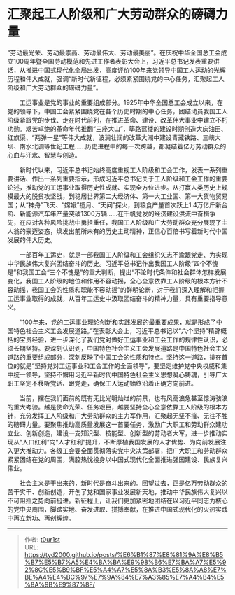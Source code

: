 # 汇聚起工人阶级和广大劳动群众的磅礴力量


“劳动最光荣、劳动最崇高、劳动最伟大、劳动最美丽”。在庆祝中华全国总工会成立100周年暨全国劳动模范和先进工作者表彰大会上，习近平总书记发表重要讲话，从推进中国式现代化全局出发，高度评价100年来党领导中国工人运动的光辉历程和伟大成就，强调“新时代新征程，必须紧紧围绕党的中心任务，汇聚起工人阶级和广大劳动群众的磅礴力量”。

　　工运事业是党的事业的重要组成部分。1925年中华全国总工会成立以来，在党的领导下，中国工会紧紧围绕党在各个历史时期的中心任务，团结动员我国工人阶级紧跟党的步伐、走在时代前列，在推进革命、建设、改革伟大事业中建立不朽功勋。艰苦卓绝的革命年代推翻“三座大山”，筚路蓝缕的建设时期创造大庆油田、红旗渠、“两弹一星”等伟大成就，波澜壮阔的改革大潮中建设青藏铁路、三峡大坝、南水北调等世纪工程……历史进程中的每一次跨越，都凝结着亿万劳动群众的心血与汗水、智慧与创造。

　　新时代以来，习近平总书记始终高度重视工人阶级和工会工作，发表一系列重要讲话、作出一系列重要指示，形成习近平总书记关于工人阶级和工会工作的重要论述，推动党的工运事业取得历史性成就、实现全方位进步。从打赢人类历史上规模最大的脱贫攻坚战，到稳居世界第二大经济体、第一大工业国、第一大货物贸易国；从“神舟”飞天、“嫦娥”揽月、“天问”探火，到粮食产量首次跃上1.4万亿斤新台阶、新能源汽车年产量突破1300万辆……在千帆竞发的经济建设洪流中奋楫争先，在应对各种风险挑战中勇担重任，我国工人阶级和广大劳动群众充分展现了主人翁的豪迈姿态，焕发出前所未有的历史主动精神，正信心百倍书写着新时代中国发展的伟大历史。

　　一部百年工运史，就是一部我国工人阶级和工会组织矢志不渝跟党走、为实现中华民族伟大复兴团结奋斗的历史。习近平总书记作出我国工人阶级“四个不愧是”和我国工会“三个不愧是”的重大判断，提出“不论时代条件和社会群体怎样发展变化，我国工人阶级的地位和作用不容动摇，全心全意依靠工人阶级的根本方针不容动摇，我国工会的性质和职能不容动摇”的鲜明论断，对于我们深入理解和把握工运事业取得的成就，从百年工运史中汲取团结奋斗的精神力量，具有重要指导意义。

　　“100年来，党的工运事业理论创新和实践发展的最重要成果，就是形成了中国特色社会主义工会发展道路。”在表彰大会上，习近平总书记以“六个坚持”精辟概括的宝贵经验，进一步深化了我们党对做好工运事业和工会工作的规律性认识，必须长期坚持。要深刻认识到，中国特色社会主义工会发展道路是中国特色社会主义道路的重要组成部分，深刻反映了中国工会的性质和特点。坚持这一道路，排在首位的就是“坚持党对工运事业和工会工作的全面领导”，要坚定维护党中央权威和集中统一领导，坚持不懈用习近平新时代中国特色社会主义思想凝心铸魂，引导广大职工坚定不移听党话、跟党走，确保工人运动始终沿着正确方向前进。

　　当前，摆在我们面前的既有无比光明灿烂的前景，也有风高浪急甚至惊涛骇浪的重大考验。越是使命光荣、任务艰巨，越要坚持全心全意依靠工人阶级的根本方针，充分发挥工人阶级和广大劳动群众的主力军作用，汇聚起无坚不摧、无往不胜的磅礴力量。要聚焦推动高质量发展这一首要任务，激励广大职工和劳动群众建功立业、创新创造，建设一支知识型、技能型、创新型的劳动者大军，进一步推动实现从“人口红利”向“人才红利”提升，不断厚植我国发展的人才优势、为向前发展注入更大推动力。各级工会要全面贯彻落实党中央决策部署，把广大职工和劳动群众紧紧团结在党的周围，满腔热忱投身以中国式现代化全面推进强国建设、民族复兴伟业。

　　社会主义是干出来的，新时代是奋斗出来的。回望过去，正是亿万劳动群众的苦干实干、创新创造，开创了党和国家事业发展新天地，推动中华民族伟大复兴以不可阻挡之势向前挺进。新征程上，让我们更加紧密地团结在以习近平同志为核心的党中央周围，脚踏实地、奋发进取、拼搏奉献，在推进中国式现代化的火热实践中再立新功、再创辉煌。



---

> 作者: [t0ur1st](https://github.com/tyd2000)  
> URL: https://tyd2000.github.io/posts/%E6%B1%87%E8%81%9A%E8%B5%B7%E5%B7%A5%E4%BA%BA%E9%98%B6%E7%BA%A7%E5%92%8C%E5%B9%BF%E5%A4%A7%E5%8A%B3%E5%8A%A8%E7%BE%A4%E4%BC%97%E7%9A%84%E7%A3%85%E7%A4%B4%E5%8A%9B%E9%87%8F/  

